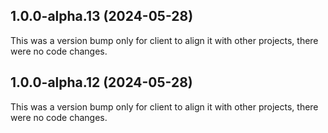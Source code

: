 ## 1.0.0-alpha.13 (2024-05-28)

This was a version bump only for client to align it with other projects, there were no code changes.

## 1.0.0-alpha.12 (2024-05-28)

This was a version bump only for client to align it with other projects, there were no code changes.